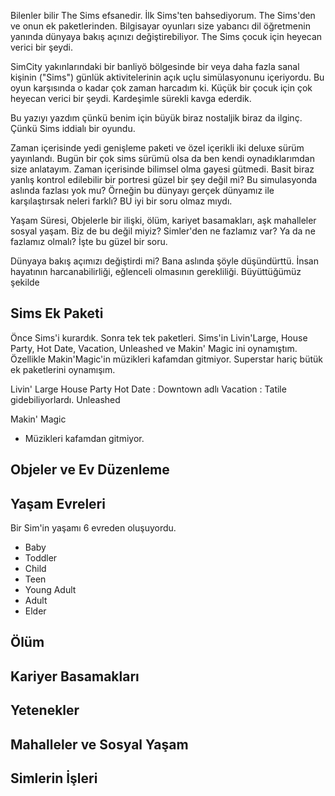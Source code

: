 

Bilenler bilir The Sims efsanedir. İlk Sims'ten bahsediyorum. The Sims'den ve onun ek paketlerinden.
Bilgisayar oyunları size yabancı dil öğretmenin yanında dünyaya bakış açınızı değiştirebiliyor. The Sims çocuk için heyecan verici bir şeydi.

SimCity yakınlarındaki bir banliyö bölgesinde bir veya daha fazla sanal kişinin ("Sims") günlük aktivitelerinin açık uçlu simülasyonunu içeriyordu.
Bu oyun karşısında o kadar çok zaman harcadım ki. Küçük bir çocuk için çok heyecan verici bir şeydi. Kardeşimle sürekli kavga ederdik.

Bu yazıyı yazdım çünkü benim için büyük biraz nostaljik biraz da ilginç. Çünkü Sims iddialı bir oyundu.

Zaman içerisinde yedi genişleme paketi ve özel içerikli iki deluxe sürüm yayınlandı. Bugün bir çok sims sürümü olsa da ben kendi oynadıklarımdan size anlatayım.
Zaman içerisinde bilimsel olma gayesi gütmedi. 
Basit biraz yanlış kontrol edilebilir bir portresi güzel bir şey değil mi? Bu simulasyonda aslında fazlası yok mu?
Örneğin bu dünyayı gerçek dünyamız ile karşılaştırsak neleri farklı? BU iyi bir soru olmaz mıydı.

Yaşam Süresi, Objelerle bir ilişki, ölüm, kariyet basamakları, aşk mahalleler sosyal yaşam. Biz de bu değil miyiz?
Simler'den ne fazlamız var? Ya da ne fazlamız olmalı? İşte bu güzel bir soru.

Dünyaya bakış açımızı değiştirdi mi? Bana aslında şöyle düşündürttü. İnsan hayatının harcanabilirliği, eğlenceli olmasının gerekliliği.
Büyüttüğümüz şekilde

## Sims Ek Paketi

Önce Sims'i kurardık. Sonra tek tek paketleri. Sims'in Livin'Large, House Party, Hot Date, Vacation, Unleashed ve Makin' Magic ini oynamıştım. 
Özellikle Makin'Magic'in müzikleri kafamdan gitmiyor. Superstar hariç bütük ek paketlerini oynamışım.

Livin' Large
House Party 
Hot Date : Downtown adlı 
Vacation : Tatile gidebiliyorlardı.
Unleashed

Makin' Magic
* Müzikleri kafamdan gitmiyor.

## Objeler ve Ev Düzenleme

## Yaşam Evreleri

Bir Sim'in yaşamı 6 evreden oluşuyordu.
* Baby
* Toddler
* Child
* Teen
* Young Adult
* Adult
* Elder

## Ölüm

## Kariyer Basamakları

## Yetenekler

## Mahalleler ve Sosyal Yaşam


## Simlerin İşleri

